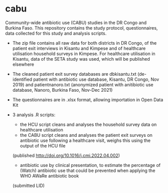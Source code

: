 # cabu
Community-wide antibiotic use (CABU) studies in the DR Congo and Burkina Faso. This repository contains the study protocol, questionnaires, data collected for this study and analysis scripts.
- The zip file contains all raw data for both districts in DR Congo, of the patient exit interviews in Kisantu and Kimpese and of healthcare utilisation household surveys in Kimpese. For healthcare utilisation in Kisantu, data of the SETA study was used, which will be published elsewhere
- The cleaned patient exit survey databases are dbkisantu.txt (de-identified patient with antibiotic use database, Kisantu, DR Congo, Nov 2019) and patientnanoro.txt (anonymized patient with anitibiotic use database, Nanoro, Burkina Faso, Nov-Dec 2021)
- The questionnaires are in .xlsx format, allowing importation in Open Data Kit
- 3 analysis .R scripts: 
  * the HCU script cleans and analyses the household survey data on healthcare utilisation
  * the CABU script cleans and analyses the patient exit surveys on antibiotic use following a healthcare visit, weighs this using the output of the HCU file
  
  (published http://doi.org/10.1016/j.cmi.2022.04.002) 
  * antibiotic use by clinical presentation, to estimate the percentage of (Watch) antibiotic use that could be prevented when applying the WHO AWaRe antibiotic book
  
  (submitted LID)
